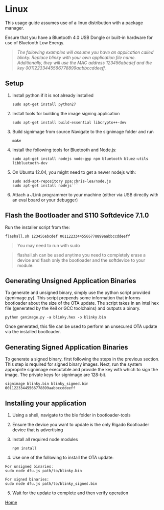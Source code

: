 # Linux

This usage guide assumes use of a linux distribution with a package manager.

Ensure that you have a Bluetooth 4.0 USB Dongle or built-in hardware for use of Bluetooth Low Energy.

> *The following examples will assume you have an application called blinky.  Replace blinky with your own
application file name.  Additionally, they will use the MAC address 123456abcdef and 
the key 00112233445566778899aabbccddeeff.*

Setup
-----
1. Install python if it is not already installed

    ```sudo apt-get install python27```

2. Install tools for building the image signing application
    
    ```sudo apt-get install build-essential libcrypto++-dev```

3. Build signimage from source Navigate to the signimage folder and run
    
    `make`
    
4. Install the following tools for Bluetooth and Node.js:

    ```sudo apt-get install nodejs node-gyp npm bluetooth bluez-utils libbluetooth-dev```

5. On Ubuntu 12.04, you might need to get a newer nodejs with:

    ```sudo apt-get install python-software-properties
    sudo add-apt-repository ppa:chris-lea/node.js
    sudo apt-get install nodejs```
    
6. Attach a JLink programmer to your machine (either via USB directly with an eval board or your debugger)

Flash the Bootloader and S110 Softdevice 7.1.0
----------------------------------------------

Run the installer script from the:

```flashall.sh 123456abcdef 00112233445566778899aabbccddeeff```
        
> You may need to run with sudo

> flashall.sh can be used anytime you need to completely erase a device and flash only
the bootloader and the softdevice to your module.

Generating Unsigned Application Binaries
----------------------------------------

To generate and unsigned binary, simply use the python script provided (genimage.py).  This script
prepends some information that informs bootloader about the size of the OTA update.  The script
takes in an intel hex file (generated by the Keil or GCC toolchains) and outputs a binary.

    python genimage.py -a blinky.hex -o blinky.bin

Once generated, this file can be used to perform an unsecured OTA update via the installed bootloader.

Generating Signed Application Binaries
--------------------------------------

To generate a signed binary, first following the steps in the previous section.  This step is required
for signed binary images.  Next, run the system approprite signimage executable and provide the key
with which to sign the image.  The private keys for signimage are 128-bit.

    signimage blinky.bin blinky_signed.bin 00112233445566778899aabbccddeeff
    
Installing your application
---------------------------

1. Using a shell, navigate to the ble folder in bootloader-tools

2. Ensure the device you want to update is the only Rigado Bootloader device that is advertising

3. Install all required node modules

    ```npm install```
    
4. Use one of the following to install the OTA update:
  
  ```
  For unsigned binaries:
  sudo node dfu.js path/to/blinky.bin

  For signed binaries:
  sudo node dfu.js path/to/blinky_signed.bin
  ```
  
5. Wait for the update to complete and then verify operation

[Home](https://github.com/rigado/bootloader-tools/)
